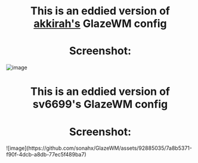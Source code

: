 ## <h1 align="center" style="font-color: red;">This is an eddied version of [akkirah's](https://github.com/akkiirah) GlazeWM config </h1>

<h1 align="center">Screenshot:</h1>

![image](https://github.com/sonahx/GlazeWM/assets/92885035/2be59986-1d0e-4cff-94cc-1e8e436c7f49)

## <h1 align="center" style="font-color: red;">This is an eddied version of sv6699's GlazeWM config </h1>

<h1 align="center">Screenshot:</h1>
![image](https://github.com/sonahx/GlazeWM/assets/92885035/7a8b5371-f90f-4dcb-a8db-77ec5f489ba7)
